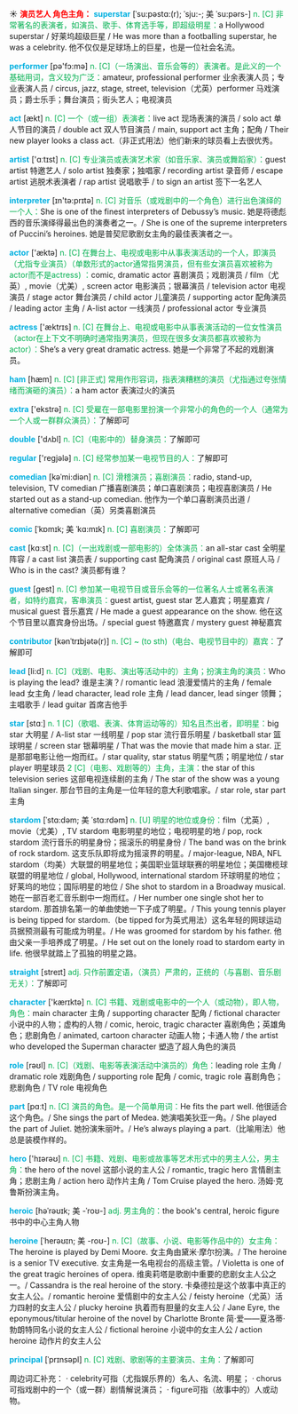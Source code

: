 ☀ <font color="red">**演员艺人 角色主角：**</font>
<font color="sky blue">**superstar**</font> [ˈsu:pəstɑ:(r); ˈsju:-; 美 ˈsu:pərs-]
<font color="#00b050">n. [C] 非常著名的表演者，如演员、歌手、体育选手等，即超级明星：</font>a Hollywood superstar / 好莱坞超级巨星 / He was more than a footballing superstar, he was a celebrity. 他不仅仅是足球场上的巨星，也是一位社会名流。

<font color="sky blue">**performer**</font> [pə'fɔ:mə] 
<font color="#00b050">n. [C]（一场演出、音乐会等的）表演者。是此义的一个基础用词，含义较为广泛：</font>amateur, professional performer 业余表演人员；专业表演人员 / circus, jazz, stage, street, television（尤英）performer 马戏演员；爵士乐手；舞台演员；街头艺人；电视演员

<font color="sky blue">**act**</font> [ækt] 
<font color="#00b050">n. [C] 一个（或一组）表演者：</font>live act 现场表演的演员 / solo act 单人节目的演员 / double act 双人节目演员 / main, support act 主角；配角 / Their new player looks a class act.（非正式用法）他们新来的球员看上去很优秀。

<font color="sky blue">**artist**</font> ['ɑːtɪst] 
<font color="#00b050">n. [C] 专业演员或表演艺术家（如音乐家、演员或舞蹈家）：</font>guest artist 特邀艺人 / solo artist 独奏家；独唱家 / recording artist 录音师 / escape artist 逃脱术表演者 / rap artist 说唱歌手 / to sign an artist 签下一名艺人

<font color="sky blue">**interpreter**</font> [ɪn'tə:prɪtə] 
<font color="#00b050">n. [C] 对音乐（或戏剧中的一个角色）进行出色演绎的一个人：</font>She is one of the finest interpreters of Debussy’s music. 她是将德彪西的音乐演绎得最出色的演奏者之一。/ She is one of the supreme interpreters of Puccini’s heroines. 她是普契尼歌剧女主角的最佳表演者之一。

<font color="sky blue">**actor**</font> ['æktə] 
<font color="#00b050">n. [C] 在舞台上、电视或电影中从事表演活动的一个人，即演员（尤指专业演员）（单数形式的actor通常指男演员，但有些女演员喜欢被称为actor而不是actress) ：</font>comic, dramatic actor 喜剧演员；戏剧演员 / film（尤英）, movie（尤美）, screen actor 电影演员；银幕演员 / television actor 电视演员 / stage actor 舞台演员 / child actor 儿童演员 / supporting actor 配角演员 / leading actor 主角 / A-list actor 一线演员 / professional actor 专业演员

<font color="sky blue">**actress**</font> ['æktrɪs] 
<font color="#00b050">n. [C] 在舞台上、电视或电影中从事表演活动的一位女性演员（actor在上下文不明确时通常指男演员，但现在很多女演员都喜欢被称为actor）：</font>She’s a very great dramatic actress. 她是一个非常了不起的戏剧演员。

<font color="sky blue">**ham**</font> [hæm] 
<font color="#00b050">n. [C] [非正式] 常用作形容词，指表演糟糕的演员（尤指通过夸张情绪而演砸的演员）：</font>a ham actor 表演过火的演员

<font color="sky blue">**extra**</font> ['ekstrə] 
<font color="#00b050">n. [C] 受雇在一部电影里扮演一个非常小的角色的一个人（通常为一个人或一群群众演员）：</font>了解即可

<font color="sky blue">**double**</font> ['dʌbl] 
<font color="#00b050">n. [C]（电影中的）替身演员：</font>了解即可 

<font color="sky blue">**regular**</font> ['reɡjələ] 
<font color="#00b050">n. [C] 经常参加某一电视节目的人：</font>了解即可
           
<font color="sky blue">**comedian**</font> [kəˈmi:diən]
<font color="#00b050">n. [C] 滑稽演员；喜剧演员：</font>radio, stand-up, television, TV comedian 广播喜剧演员；单口喜剧演员；电视喜剧演员 / He started out as a stand-up comedian. 他作为一个单口喜剧演员出道 / alternative comedian（英）另类喜剧演员
           
<font color="sky blue">**comic**</font> [ˈkɒmɪk; 美 ˈkɑ:mɪk]
<font color="#00b050">n. [C] 喜剧演员：</font>了解即可

<font color="sky blue">**cast**</font> [kɑːst] 
<font color="#00b050">n. [C]（一出戏剧或一部电影的）全体演员：</font>an all-star cast 全明星阵容 / a cast list 演员表 / supporting cast 配角演员 / original cast 原班人马 / Who is in the cast? 演员都有谁？

<font color="sky blue">**guest**</font> [ɡest] 
<font color="#00b050">n. [C] 参加某一电视节目或音乐会等的一位著名人士或著名表演者，如特约嘉宾，客串演员：</font>guest artist, guest star 艺人嘉宾；明星嘉宾 / musical guest 音乐嘉宾 / He made a guest appearance on the show. 他在这个节目里以嘉宾身份出场。/ special guest 特邀嘉宾 / mystery guest 神秘嘉宾
           
<font color="sky blue">**contributor**</font> [kənˈtrɪbjətə(r)]
<font color="#00b050">n. [C] ~ (to sth)（电台、电视节目中的）嘉宾：</font>了解即可

<font color="sky blue">**lead**</font> [li:d] 
<font color="#00b050">n. [C]（戏剧、电影、演出等活动中的）主角；扮演主角的演员：</font>Who is playing the lead? 谁是主演？/ romantic lead 浪漫爱情片的主角 / female lead 女主角 / lead character, lead role 主角 / lead dancer, lead singer 领舞；主唱歌手 / lead guitar 首席吉他手

<font color="sky blue">**star**</font> [stɑː] 
<font color="#00b050">n. 1 [C]（歌唱、表演、体育运动等的）知名且杰出者，即明星：</font>big star 大明星 / A-list star 一线明星 / pop star 流行音乐明星 / basketball star 篮球明星 / screen star 银幕明星 / That was the movie that made him a star. 正是那部电影让他一炮而红。/ star quality, star status 明星气质；明星地位 / star player 明星球员 <font color="#00b050">2 [C]（电影、戏剧等的）主角，主演：</font>the star of this television series 这部电视连续剧的主角 / The star of the show was a young Italian singer. 那台节目的主角是一位年轻的意大利歌唱家。/ star role, star part 主角
           
<font color="sky blue">**stardom**</font> [ˈstɑ:dəm; 美 ˈstɑ:rdəm]
<font color="#00b050">n. [U] 明星的地位或身份：</font>film（尤英）, movie（尤美）, TV stardom 电影明星的地位；电视明星的地 / pop, rock stardom 流行音乐的明星身份；摇滚乐的明星身份 / The band was on the brink of rock stardom. 这支乐队即将成为摇滚界的明星。/ major-league, NBA, NFL stardom（均美）大联盟的明星地位；美国职业篮球联赛的明星地位；美国橄榄球联盟的明星地位 / global, Hollywood, international stardom 环球明星的地位；好莱坞的地位；国际明星的地位 / She shot to stardom in a Broadway musical. 她在一部百老汇音乐剧中一炮而红。/ Her number one single shot her to stardom. 那首排名第一的单曲使她一下子成了明星。/ This young tennis player is being tipped for stardom.（be tipped for为英式用法）这名年轻的网球运动员据预测最有可能成为明星。/ He was groomed for stardom by his father. 他由父亲一手培养成了明星。/ He set out on the lonely road to stardom earty in life. 他很早就踏上了孤独的明星之路。

<font color="sky blue">**straight**</font> [streɪt] 
<font color="#00b050">adj. 只作前置定语，（演员）严肃的，正统的（与喜剧、音乐剧无关）：</font>了解即可

<font color="sky blue">**character**</font> ['kærɪktə] 
<font color="#00b050">n. [C] 书籍、戏剧或电影中的一个人（或动物），即人物，角色：</font>main character 主角 / supporting character 配角 / fictional character 小说中的人物；虚构的人物 / comic, heroic, tragic character 喜剧角色；英雄角色；悲剧角色 / animated, cartoon character 动画人物；卡通人物 / the artist who developed the Superman character 塑造了超人角色的演员 

<font color="sky blue">**role**</font> [rəʊl] 
<font color="#00b050">n. [C]（戏剧、电影等表演活动中演员的）角色：</font>leading role 主角 / dramatic role 戏剧角色 / supporting role 配角 / comic, tragic role 喜剧角色；悲剧角色 / TV role 电视角色

<font color="sky blue">**part**</font> [pɑːt] 
<font color="#00b050">n. [C] 演员的角色。是一个简单用词：</font>He fits the part well. 他很适合这个角色。/ She sings the part of Medea. 她演唱美狄亚一角。/ She played the part of Juliet. 她扮演朱丽叶。/ He’s always playing a part.（比喻用法）他总是装模作样的。

<font color="sky blue">**hero**</font> ['hɪərəʊ] 
<font color="#00b050">n. [C] 书籍、戏剧、电影或故事等艺术形式中的男主人公，男主角：</font>the hero of the novel 这部小说的主人公 / romantic, tragic hero 言情剧主角；悲剧主角 / action hero 动作片主角 / Tom Cruise played the hero. 汤姆·克鲁斯扮演主角。

<font color="sky blue">**heroic**</font> [həˈrəʊɪk; 美 -ˈroʊ-]
<font color="#00b050">adj. 男主角的：</font>the book's central, heroic figure 书中的中心主角人物
               
<font color="sky blue">**heroine**</font> [ˈherəʊɪn; 美 -roʊ-]
<font color="#00b050">n. [C]（故事、小说、电影等作品中的）女主角：</font>The heroine is played by Demi Moore. 女主角由黛米·摩尔扮演。/ The heroine is a senior TV executive. 女主角是一名电视台的高级主管。/ Violetta is one of the great tragic heroines of opera. 维奥莉塔是歌剧中重要的悲剧女主人公之一。/ Cassandra is the real heroine of the story. 卡桑德拉是这个故事中真正的女主人公。/ romantic heroine 爱情剧中的女主人公 / feisty heroine（尤英）活力四射的女主人公 / plucky heroine 执着而有胆量的女主人公 / Jane Eyre, the eponymous/titular heroine of the novel by Charlotte Bronte 简·爱——夏洛蒂·勃朗特同名小说的女主人公 / fictional heroine 小说中的女主人公 / action heroine 动作片的女主人公

<font color="sky blue">**principal**</font> [ˈprɪnsəpl]
<font color="#00b050">n. [C] 戏剧、歌剧等的主要演员、主角：</font>了解即可

周边词汇补充：
· celebrity可指（尤指娱乐界的）名人、名流、明星；
· chorus可指戏剧中的一个（或一群）剧情解说演员；
· figure可指（故事中的）人或动物。
